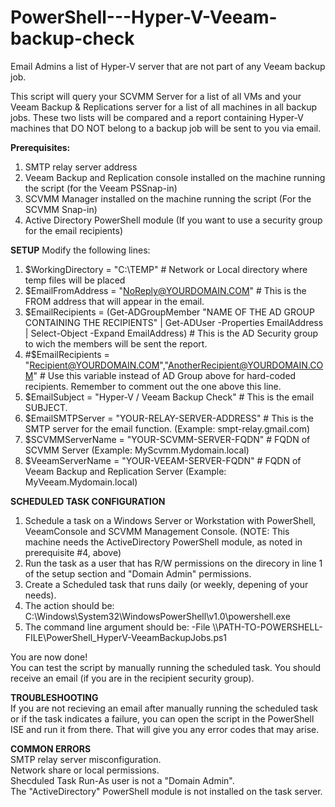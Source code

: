 # PowerShell---Hyper-V-Veeam-backup-check
Email Admins a list of Hyper-V server that are not part of any Veeam backup job.

This script will query your SCVMM Server for a list of all VMs and your Veeam Backup & Replications server for a list of all machines in all backup jobs.  These two lists will be compared and a report containing Hyper-V machines that DO NOT belong to a backup job will be sent to you via email.

**Prerequisites:**
1. SMTP relay server address
2. Veeam Backup and Replication console installed on the machine running the script (for the Veeam PSSnap-in)
3. SCVMM Manager installed on the machine running the script (For the SCVMM Snap-in)
4. Active Directory PowerShell module (If you want to use a security group for the email recipients)
   
**SETUP**
Modify the following lines:
1. $WorkingDirectory = "C:\TEMP" # Network or Local directory where temp files will be placed
2. $EmailFromAddress = "NoReply@YOURDOMAIN.COM" # This is the FROM address that will appear in the email.
4. $EmailRecipients = (Get-ADGroupMember "NAME OF THE AD GROUP CONTAINING THE RECIPIENTS" | Get-ADUser -Properties EmailAddress | Select-Object -Expand EmailAddress) # This is the AD Security group to wich the members will be sent the report.
5. #$EmailRecipients = "Recipient@YOURDOMAIN.COM","AnotherRecipient@YOURDOMAIN.COM" # Use this variable instead of AD Group above for hard-coded recipients. Remember to comment out the one above this line.
7. $EmailSubject = "Hyper-V / Veeam Backup Check" # This is the email SUBJECT.
8. $EmailSMTPServer = "YOUR-RELAY-SERVER-ADDRESS"  # This is the SMTP server for the email function. (Example: smpt-relay.gmail.com)
9. $SCVMMServerName = "YOUR-SCVMM-SERVER-FQDN" # FQDN of SCVMM Server (Example: MyScvmm.Mydomain.local)
10. $VeeamServerName = "YOUR-VEEAM-SERVER-FQDN" # FQDN of Veeam Backup and Replication Server (Example: MyVeeam.Mydomain.local)

**SCHEDULED TASK CONFIGURATION**</br>
1. Schedule a task on a Windows Server or Workstation with PowerShell, VeeamConsole and SCVMM Management Console.
(NOTE: This machine needs the ActiveDirectory PowerShell module, as noted in prerequisite #4, above)
2. Run the task as a user that has R/W permissions on the direcory in line 1 of the setup section and "Domain Admin" permissions.
3. Create a Scheduled task that runs daily (or weekly, depening of your needs).
4. The action should be:  C:\Windows\System32\WindowsPowerShell\v1.0\powershell.exe
5. The command line argument should be:  -File \\\PATH-TO-POWERSHELL-FILE\PowerShell_HyperV-VeeamBackupJobs.ps1

You are now done!</br>
You can test the script by manually running the scheduled task.  You should receive an email (if you are in the recipient security group).

**TROUBLESHOOTING**</br>
If you are not recieving an email after manually running the scheduled task or if the task indicates a failure, you can open the script in the PowerShell ISE and run it from there.
That will give you any error codes that may arise.

**COMMON ERRORS**</br>
SMTP relay server misconfiguration.</br>
Network share or local permissions.</br>
Shecduled Task Run-As user is not a "Domain Admin".</br>
The "ActiveDirectory" PowerShell module is not installed on the task server.
